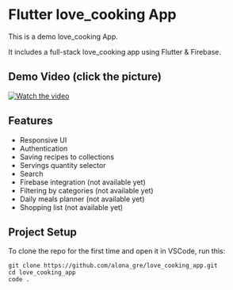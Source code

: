 # Flutter love_cooking App

This is a demo love_cooking App.

It includes a full-stack love_cooking app using Flutter & Firebase.

## Demo Video (click the picture)
[![Watch the video](https://img.youtube.com/vi/2VbvOIFcZ6I/maxresdefault.jpg)](https://www.youtube.com/watch?v=2VbvOIFcZ6I)

## Features
- Responsive UI
- Authentication
- Saving recipes to collections
- Servings quantity selector
- Search 
- Firebase integration (not available yet)
- Filtering by categories (not available yet)
- Daily meals planner (not available yet)
- Shopping list (not available yet)



## Project Setup

To clone the repo for the first time and open it in VSCode, run this:

```
git clone https://github.com/alona_gre/love_cooking_app.git
cd love_cooking_app
code .
```
